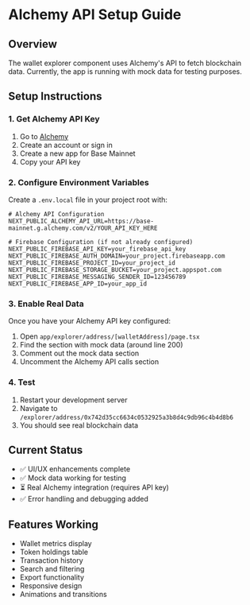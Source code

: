 # Alchemy API Setup Guide

## Overview
The wallet explorer component uses Alchemy's API to fetch blockchain data. Currently, the app is running with mock data for testing purposes.

## Setup Instructions

### 1. Get Alchemy API Key
1. Go to [Alchemy](https://www.alchemy.com/)
2. Create an account or sign in
3. Create a new app for Base Mainnet
4. Copy your API key

### 2. Configure Environment Variables
Create a `.env.local` file in your project root with:

```env
# Alchemy API Configuration
NEXT_PUBLIC_ALCHEMY_API_URL=https://base-mainnet.g.alchemy.com/v2/YOUR_API_KEY_HERE

# Firebase Configuration (if not already configured)
NEXT_PUBLIC_FIREBASE_API_KEY=your_firebase_api_key
NEXT_PUBLIC_FIREBASE_AUTH_DOMAIN=your_project.firebaseapp.com
NEXT_PUBLIC_FIREBASE_PROJECT_ID=your_project_id
NEXT_PUBLIC_FIREBASE_STORAGE_BUCKET=your_project.appspot.com
NEXT_PUBLIC_FIREBASE_MESSAGING_SENDER_ID=123456789
NEXT_PUBLIC_FIREBASE_APP_ID=your_app_id
```

### 3. Enable Real Data
Once you have your Alchemy API key configured:

1. Open `app/explorer/address/[walletAddress]/page.tsx`
2. Find the section with mock data (around line 200)
3. Comment out the mock data section
4. Uncomment the Alchemy API calls section

### 4. Test
1. Restart your development server
2. Navigate to `/explorer/address/0x742d35cc6634c0532925a3b8d4c9db96c4b4d8b6`
3. You should see real blockchain data

## Current Status
- ✅ UI/UX enhancements complete
- ✅ Mock data working for testing
- ⏳ Real Alchemy integration (requires API key)
- ✅ Error handling and debugging added

## Features Working
- Wallet metrics display
- Token holdings table
- Transaction history
- Search and filtering
- Export functionality
- Responsive design
- Animations and transitions 